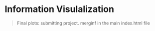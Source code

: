 # Information Visulalization

 >Final plots: submitting project.
>  merginf in the main index.html file
